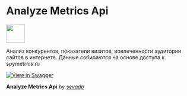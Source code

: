 # Analyze Metrics Api
<img src="https://raw.githubusercontent.com/swagger-api/swagger.io/wordpress/images/assets/SWU-logo-clr.png" height="50">

Анализ конкурентов, показатели визитов, вовлеченности аудитории сайтов в интернете.
Данные собираются на основе доступа к spymetrics.ru

[![View in Swagger](http://jessemillar.github.io/view-in-swagger-button/button.svg)](http://193.178.169.224:5000/api/v1/docs/)

**Analyze Metrics Api** by *[sevadp](https://github.com/sevadp)*
